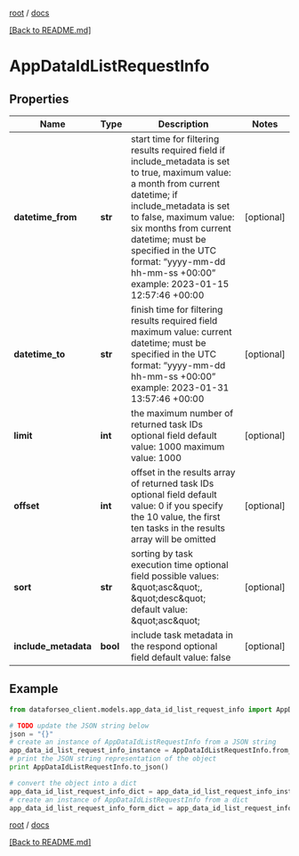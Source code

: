 [root](./../ "root") / [docs](./ "docs")

[[Back to README.md]](./../README.md "[Back to README.md]")

# AppDataIdListRequestInfo

## Properties

Name | Type | Description | Notes
------------ | ------------- | ------------- | -------------
**datetime_from** | **str** | start time for filtering results required field if include_metadata is set to true, maximum value: a month from current datetime; if include_metadata is set to false, maximum value: six months from current datetime; must be specified in the UTC format: “yyyy-mm-dd hh-mm-ss +00:00” example: 2023-01-15 12:57:46 +00:00 | [optional]
**datetime_to** | **str** | finish time for filtering results required field maximum value: current datetime; must be specified in the UTC format: “yyyy-mm-dd hh-mm-ss +00:00” example: 2023-01-31 13:57:46 +00:00 | [optional]
**limit** | **int** | the maximum number of returned task IDs optional field default value: 1000 maximum value: 1000 | [optional]
**offset** | **int** | offset in the results array of returned task IDs optional field default value: 0 if you specify the 10 value, the first ten tasks in the results array will be omitted | [optional]
**sort** | **str** | sorting by task execution time optional field possible values: \&quot;asc\&quot;, \&quot;desc\&quot; default value: \&quot;asc\&quot; | [optional]
**include_metadata** | **bool** | include task metadata in the respond optional field default value: false | [optional]

## Example

```python
from dataforseo_client.models.app_data_id_list_request_info import AppDataIdListRequestInfo

# TODO update the JSON string below
json = "{}"
# create an instance of AppDataIdListRequestInfo from a JSON string
app_data_id_list_request_info_instance = AppDataIdListRequestInfo.from_json(json)
# print the JSON string representation of the object
print AppDataIdListRequestInfo.to_json()

# convert the object into a dict
app_data_id_list_request_info_dict = app_data_id_list_request_info_instance.to_dict()
# create an instance of AppDataIdListRequestInfo from a dict
app_data_id_list_request_info_form_dict = app_data_id_list_request_info.from_dict(app_data_id_list_request_info_dict)
```

  

[root](./../ "root") / [docs](./ "docs")

[[Back to README.md]](./../README.md "[Back to README.md]")
